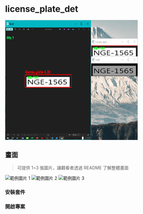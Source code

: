# license_plate_det


![專案封面圖](https://github.com/PlayerBHX/license_plate_det/blob/main/Main.png)

## 畫面

> 可提供 1~3 張圖片，讓觀看者透過 README 了解整體畫面

![範例圖片 1](https://fakeimg.pl/500/)
![範例圖片 2](https://fakeimg.pl/500/)
![範例圖片 3](https://fakeimg.pl/500/)
### 安裝套件


### 開啟專案


